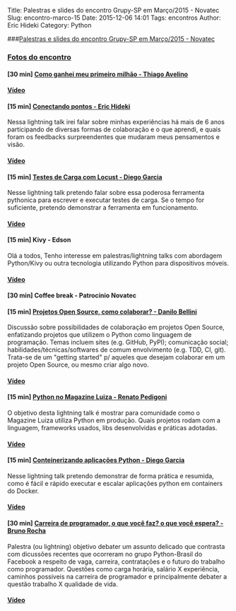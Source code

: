Title: Palestras e slides do encontro Grupy-SP em Março/2015 - Novatec
Slug: encontro-marco-15
Date: 2015-12-06 14:01
Tags: encontros
Author: Eric Hideki
Category: Python

###[Palestras e slides do encontro Grupy-SP em Março/2015 - Novatec](http://www.meetup.com/pt/Grupy-SP/events/220656720/)

### [Fotos do encontro](https://www.flickr.com/photos/37128592@N03/sets/72157656020119188)

#### [30 min] [Como ganhei meu primeiro milhão - Thiago Avelino](http://go-talks.appspot.com/github.com/avelino/slides/como-ganhei-meu-primeiro-milhao-com-xxx.slide#1)

#### [Vídeo](https://www.youtube.com/watch?v=dPv6Q_5Ctd4)

#### [15 min] [Conectando pontos - Eric Hideki](http://slides.com/erichideki/conectando-pontos-todas-suas-atitudes-tem-um-valor-inimaginavel)
Nessa lightning talk irei falar sobre minhas experiências há mais de 6 anos participando de diversas formas de colaboração e o que aprendi, e quais foram os feedbacks surpreendentes que mudaram meus pensamentos e visão.

#### [Vídeo](https://www.youtube.com/watch?v=q_Gqmu2wzuU)

#### [15 min] [Testes de Carga com Locust - Diego Garcia](https://speakerdeck.com/drgarcia1986/testes-de-carga-com-locust)
Nesse lightning talk pretendo falar sobre essa poderosa ferramenta pythonica para escrever e executar testes de carga. Se o tempo for suficiente, pretendo demonstrar a ferramenta em funcionamento.

#### [Vídeo](https://www.youtube.com/watch?v=OTfbacRKVLY)

#### [15 min] Kivy - Edson
Olá a todos, Tenho interesse em palestras/lightning talks com abordagem Python/Kivy ou outra tecnologia utilizando Python para dispositivos móveis.

#### [Vídeo](https://www.youtube.com/watch?v=0mrZIRwCndQ)

#### [30 min] Coffee break - Patrocínio Novatec

#### [15 min] [Projetos Open Source, como colaborar? - Danilo Bellini](http://pt.slideshare.net/djsbellini/20150314-grupysp-projetos-open-source-como-colaborar)
Discussão sobre possibilidades de colaboração em projetos Open Source, enfatizando projetos que utilizem o Python como linguagem de programação. Temas incluem sites (e.g. GitHub, PyPI); comunicação social; habilidades/técnicas/softwares de comum envolvimento (e.g. TDD, CI, git). Trata-se de um "getting started" p/ aqueles que desejam colaborar em um projeto Open Source, ou mesmo criar algo novo.

#### [Vídeo](https://www.youtube.com/watch?v=Fc_UC5SywuU)

#### [15 min] [Python no Magazine Luiza - Renato Pedigoni](https://speakerdeck.com/rpedigoni/python-no-magazine-luiza)
O objetivo desta lightning talk é mostrar para comunidade como o Magazine Luiza utiliza Python em produção. Quais projetos rodam com a linguagem, frameworks usados, libs desenvolvidas e práticas adotadas.

#### [Vídeo](https://www.youtube.com/watch?v=ayYmVmbbvLA)

#### [15 min] [Conteinerizando aplicações Python - Diego Garcia](https://speakerdeck.com/drgarcia1986/conteinerizando-aplicacoes-python)
Nesse lightning talk pretendo demonstrar de forma prática e resumida, como é fácil e rápido executar e escalar aplicações python em containers do Docker.

#### [Vídeo](https://www.youtube.com/watch?v=aiVPs5VImw4)

#### [30 min] [Carreira de programador, o que você faz? o que você espera? - Bruno Rocha](http://www.slideshare.net/rochacbruno/carreira-grupy-45897657)
Palestra (ou lightning) objetivo debater um assunto delicado que contrasta com dicussões recentes que ocorreram no grupo Python-Brasil do Facebook a respeito de vaga, carreira, contratações e o futuro do trabalho como programador. Questões como carga horária, salário X experiência, caminhos possiveis na carreira de programador e principalmente debater a questão trabalho X qualidade de vida.

#### [Vídeo](https://www.youtube.com/watch?v=Q8KyS8ikQMs)
